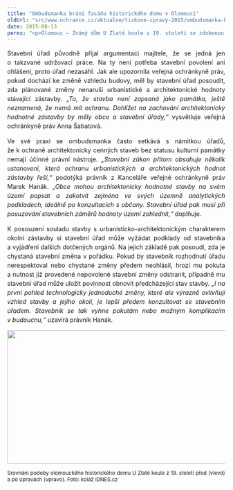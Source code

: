 ```yaml
---
title: "Ombudsmanka brání fasádu historického domu v Olomouci"
oldUrl: "src/www.ochrance.cz/aktualne/tiskove-zpravy-2015/ombudsmanka-brani-fasadu-historickeho-domu-v-olomouci"
date: 2015-08-13
perex: "<p>Olomouc – Známý dům U Zlaté koule z 19. století se zdobenou neorenesanční fasádou nedávno překrylo polystyrenové zateplení a křiklavé barvy. Podle místních i odborníků se jednalo o necitlivý zásah do vzhledu historické budovy. Přestože olomoucký stavební úřad původně namítal nemožnost zasáhnout, po upozornění veřejné ochránkyně práv zahájil s majitelem domu řízení o odstranění nepovolených stavebních úprav.</p>"
---
```


<!-- imported from the old website -->

<p class="MsoNormal" style="text-align:justify;line-height:150%">Stavební úřad
původně přijal argumentaci majitele, že se jedná jen o takzvané udržovací
práce. Na ty není potřeba stavební povolení ani ohlášení, proto úřad nezasáhl.
Jak ale upozornila veřejná ochránkyně práv, pokud dochází ke změně vzhledu
budovy, měl by stavební úřad posoudit, zda plánované změny nenaruší
urbanistické a architektonické hodnoty stávající zástavby. <i>„To, že stavba není zapsaná jako památka, ještě neznamená, že nemá mít ochranu.
Dohlížet na zachování architektonicky hodnotné zástavby by měly obce
a stavební úřady,“</i> vysvětluje veřejná ochránkyně práv Anna Šabatová.</p>

<p class="MsoNormal" style="text-align:justify;line-height:150%">Ve své praxi se ombudsmanka
často setkává s námitkou úřadů, že k ochraně architektonicky cenných
staveb bez statusu kulturní památky nemají účinné právní nástroje. <i>„Stavební zákon přitom obsahuje několik ustanovení,
která ochranu urbanistických a architektonických hodnot zástavby řeší,“</i>
podotýká právník z Kanceláře veřejné ochránkyně práv Marek Hanák. <i>„Obce mohou architektonicky hodnotné stavby
na svém území popsat a zakotvit zejména ve svých územně analytických podkladech,
ideálně po konzultacích s občany. Stavební úřad pak musí při posuzování
stavebních záměrů hodnoty území zohlednit,“</i> doplňuje.</p>

<p class="MsoNormal" style="text-align:justify;line-height:150%">K posouzení
souladu stavby s urbanisticko-architektonickým charakterem okolní zástavby si
stavební úřad může vyžádat podklady od stavebníka a vyjádření dalších dotčených
orgánů. Na jejich základě pak posoudí, zda je chystaná stavební změna
v pořádku. Pokud by stavebník rozhodnutí úřadu nerespektoval nebo chystané
změny předem neohlásil, hrozí mu pokuta a nutnost již provedené nepovolené
stavební změny odstranit, případně mu stavební úřad může uložit povinnost
obnovit předcházející stav stavby. <i>„I na
první pohled technologicky jednoduché změny, které ale výrazně ovlivňují vzhled
stavby a jejího okolí, je lepší předem konzultovat se stavebním úřadem.
Stavebník se tak vyhne pokutám nebo možným komplikacím v budoucnu,“ u</i>zavírá
právník Hanák. </p><p class="MsoNormal" style="text-align:justify;line-height:150%"><img src="https://www.ochrance.cz/uploads/RTEmagicC_Dum_U_Zlate_koule_01.png.png" width="630" height="308" alt="" /></p><p class="MsoNormal" style="text-align:justify"><span style="font-size: 9pt;">Srovnání podoby olomouckého
historického domu U Zlaté koule z 19. století před (vlevo)
a po úpravách (vpravo). Foto: koláž iDNES.cz</span></p>
